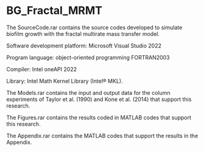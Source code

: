 # BG_Fractal_MRMT

The SourceCode.rar contains the source codes developed to simulate biofilm growth with the fractal multirate mass transfer model.

Software development platform: Microsoft Visual Studio 2022

Program language: object-oriented programming FORTRAN2003

Compiler: Intel oneAPI 2022

Library: Intel Math Kernel Library (Intel® MKL).

The Models.rar contains the input and output data for the column experiments of Taylor et al. (1990) and Kone et al. (2014) that support this research.

The Figures.rar contains the results coded in MATLAB codes that support this research.

The Appendix.rar contains the MATLAB codes that support the results in the Appendix.
